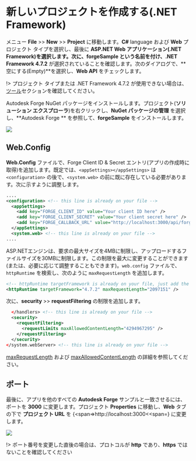 # 新しいプロジェクトを作成する(.NET Framework)

メニュー **File** >> **New** >> **Project** に移動します。**C#** language および **Web** プロジェクト タイプを選択し、最後に **ASP.NET Web アプリケーション(.NET Framework)**を選択します。次に、**forgeSample** という名前を付け、**.NET Framework 4.7.2** が選択されていることを確認します。次のダイアログで、**空にする(Empty)**を選択し、**Web API** をチェックします。

!> プロジェクト タイプまたは .NET Framework 4.7.2 が使用できない場合は、[ツール](environment/tools/net)セクションを確認してください。

Autodesk Forge NuGet パッケージをインストールします。プロジェクト(**ソリューション エクスプローラ**)を右クリックし、**NuGet パッケージの管理** を選択し、**Autodesk Forge ** を参照して、**forgeSample** をインストールします。 

![](_media/net/create_project_webapi.gif) 

## Web.Config

**Web.Config** ファイルで、Forge Client ID & Secret エントリ(アプリの作成時に取得)を追加します。既定では、`<appSettings></appSettings>` は `<configuration>` の後で、`<system.web>` の前に既に存在している必要があります。次に示すように調整します。

```xml
....
<configuration> <!-- this line is already on your file -->
  <appSettings>
    <add key="FORGE_CLIENT_ID" value="Your client ID here" />
    <add key="FORGE_CLIENT_SECRET" value="Your client secret here" />
    <add key="FORGE_CALLBACK_URL" value="http://localhost:3000/api/forge/callback/oauth" />
  </appSettings>
  <system.web> <!-- this line is already on your file -->
....
```

ASP.NETエンジンは、要求の最大サイズを4MBに制限し、アップロードするファイルサイズを30MBに制限します。この制限を最大に変更することができます(または、必要に応じて調整することもできます)。`web.config` ファイルで、`httpRuntime` を検索し、次のように `maxRequestLength` を追加します。

```xml
<!-- httpRuntime targetFramework is already on your file, just add the maxRequestLength -->
<httpRuntime targetFramework="4.7.2" maxRequestLength="2097151" />
```

次に、**security** >> **requestFiltering** の制限を追加します。

```xml
  </handlers> <!-- this line is already on your file -->
  <security>
    <requestFiltering>
      <requestLimits maxAllowedContentLength="4294967295" />
    </requestFiltering>
  </security>
</system.webServer> <!-- this line is already on your file -->
```

[maxRequestLength](https://msdn.microsoft.com/en-us/library/system.web.configuration.httpruntimesection.maxrequestlength.aspx) および [maxAllowedContentLength](https://msdn.microsoft.com/en-us/library/ms689462.aspx) の詳細を参照してください。 

## ポート

最後に、アプリを他のすべての **Autodesk Forge** サンプルと一致させるには、ポートを **3000** に変更します。プロジェクト **Properties** に移動し、**Web** タブの下で **プロジェクト URL** を {<span=>http://localhost:3000<<span=} に変更します。

![](_media/net/port.png)

!> ポート番号を変更した直後の場合は、プロトコルが **http** であり、**https** ではないことを確認してください

 


